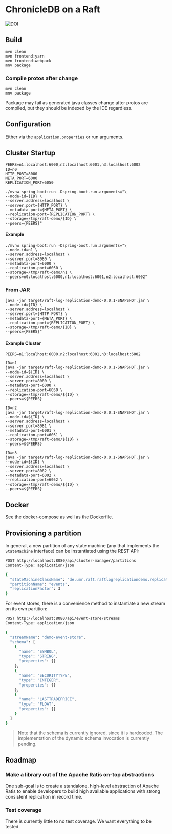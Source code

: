 # ChronicleDB on a Raft

[![DOI](https://zenodo.org/badge/394248374.svg)](https://zenodo.org/badge/latestdoi/394248374)

## Build

```
mvn clean
mvn frontend:yarn
mvn frontend:webpack
mnv package
```

### Compile protos after change

```
mvn clean
mnv package
```

Package may fail as generated java classes change after protos are compiled,
but they should be indexed by the IDE regardless.

## Configuration

Either via the `application.properties` or run arguments.

## Cluster Startup

```shell
PEERS=n1:localhost:6000,n2:localhost:6001,n3:localhost:6002
ID=n0
HTTP_PORT=8080
META_PORT=6000
REPLICATION_PORT=6050

./mvnw spring-boot:run -Dspring-boot.run.arguments="\
--node-id={ID} \
--server.address=localhost \
--server.port={HTTP_PORT} \
--metadata-port={META_PORT} \
--replication-port={REPLICATION_PORT} \
--storage=/tmp/raft-demo/{ID} \
--peers={PEERS}"
```

#### Example

```shell
./mvnw spring-boot:run -Dspring-boot.run.arguments="\
--node-id=n1 \
--server.address=localhost \
--server.port=8080 \
--metadata-port=6000 \
--replication-port=6050 \
--storage=/tmp/raft-demo/n1 \
--peers=n0:localhost:6000,n1:localhost:6001,n2:localhost:6002"
```

### From JAR

```shell
java -jar target/raft-log-replication-demo-0.0.1-SNAPSHOT.jar \
--node-id={ID} \
--server.address=localhost \
--server.port={HTTP_PORT} \
--metadata-port={META_PORT} \
--replication-port={REPLICATION_PORT} \
--storage=/tmp/raft-demo/{ID} \
--peers={PEERS}"
```

#### Example Cluster

```shell
PEERS=n1:localhost:6000,n2:localhost:6001,n3:localhost:6002

ID=n1
java -jar target/raft-log-replication-demo-0.0.1-SNAPSHOT.jar \
--node-id=${ID} \
--server.address=localhost \
--server.port=8080 \
--metadata-port=6000 \
--replication-port=6050 \
--storage=/tmp/raft-demo/${ID} \
--peers=${PEERS}

ID=n2
java -jar target/raft-log-replication-demo-0.0.1-SNAPSHOT.jar \
--node-id=${ID} \
--server.address=localhost \
--server.port=8081 \
--metadata-port=6001 \
--replication-port=6051 \
--storage=/tmp/raft-demo/${ID} \
--peers=${PEERS}

ID=n3
java -jar target/raft-log-replication-demo-0.0.1-SNAPSHOT.jar \
--node-id=${ID} \
--server.address=localhost \
--server.port=8082 \
--metadata-port=6002 \
--replication-port=6052 \
--storage=/tmp/raft-demo/${ID} \
--peers=${PEERS}
```

## Docker

See the docker-compose as well as the Dockerfile.

## Provisioning a partition

In general, a new partition of any state machine (any that implements the `StateMachine` interface) can be instantiated using the REST API:

```sh
POST http://localhost:8080/api/cluster-manager/partitions
Content-Type: application/json

{
  "stateMachineClassName": "de.umr.raft.raftlogreplicationdemo.replication.impl.statemachines.EventStoreStateMachine",
  "partitionName": "events",
  "replicationFactor": 3
}
```

For event stores, there is a convenience method to instantiate a new stream on its own partition:

```sh
POST http://localhost:8080/api/event-store/streams
Content-Type: application/json

{
  "streamName": "demo-event-store",
  "schema": [
    {
      "name": "SYMBOL",
      "type": "STRING",
      "properties": {}
    },
    {
      "name": "SECURITYTYPE",
      "type": "INTEGER",
      "properties": {}
    },
    {
      "name": "LASTTRADEPRICE",
      "type": "FLOAT",
      "properties": {}
    }
  ]
}
```

> Note that the schema is currently ignored, since it is hardcoded. The implementation of the dynamic schema invocation is currently pending.

## Roadmap

### Make a library out of the Apache Ratis on-top abstractions
One sub-goal is to create a standalone, high-level abstraction of Apache Ratis to enable developers to build high available applications with strong consistent replication in record time.

### Test coverage
There is currently little to no test coverage. We want everything to be tested.